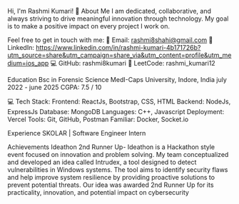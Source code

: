 Hi, I'm Rashmi Kumari! 👋
About Me
I am dedicated, collaborative, and always striving to drive meaningful innovation through technology. My goal is to make a positive impact on every project I work on.

Feel free to get in touch with me:
📧 Email: rashmi8shahi@gmail.com
🔗 LinkedIn: https://www.linkedin.com/in/rashmi-kumari-4b171726b?utm_source=share&utm_campaign=share_via&utm_content=profile&utm_medium=ios_app
💻 GitHub: rashmi8kumari
🧠 LeetCode: rashmi_kumari12

Education
Bsc in Forensic Science
MedI-Caps University, Indore, India
july 2022 - june 2025
CGPA: 7.5 / 10

💻 Tech Stack:
Frontend: ReactJs, Bootstrap, CSS, HTML
Backend: NodeJs, ExpressJs
Database: MongoDB
Languages:  C++, Javascript
Deployment: Vercel
Tools: Git, GitHub, Postman
Familiar: Docker, Socket.io

Experience
SKOLAR | Software Engineer Intern

Achievements
Ideathon 2nd Runner Up- Ideathon is a Hackathon style event focused on innovation and problem solving. My team conceptualized and developed an idea called Intrudex, a tool designed to detect vulnerabilities in Windows systems. The tool aims to identify security flaws and help improve system resilience by providing proactive solutions to prevent potential threats. Our idea was awarded 2nd Runner Up for its practicality, innovation, and potential impact on cybersecurity

